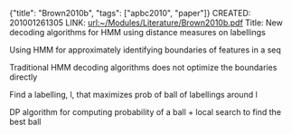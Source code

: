 {"title": "Brown2010b", "tags": ["apbc2010", "paper"]}
CREATED: 201001261305
LINK: <url:~/Modules/Literature/Brown2010b.pdf>
Title: New decoding algorithms for HMM using distance measures on labellings

Using HMM for approximately identifying boundaries of features in a seq

Traditional HMM decoding algorithms does not optimize the boundaries directly

Find a labelling, l, that maximizes prob of ball of labellings around l

DP algorithm for computing probability of a ball + local search to find the best
ball
